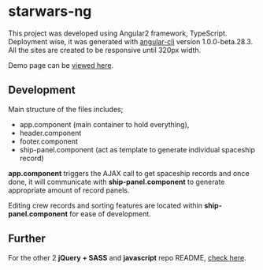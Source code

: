 # starwars-ng
This project was developed using Angular2 framework, TypeScript. Deployment wise, it was generated with [angular-cli](https://github.com/angular/angular-cli) version 1.0.0-beta.28.3. All the sites are created to be responsive until 320px width.

Demo page can be [viewed here](https://tendouji.github.io/starwars-ng/).


## Development
Main structure of the files includes; 
* app.component (main container to hold everything), 
* header.component
* footer.component
* ship-panel.component (act as template to generate individual spaceship record)


**app.component** triggers the AJAX call to get spaceship records and once done, it will communicate with **ship-panel.component** to generate appropriate amount of record panels. 

Editing crew records and sorting features are located within **ship-panel.component** for ease of development.


## Further 

For the other 2 **jQuery + SASS** and **javascript** repo README, [check here](https://github.com/tendouji/starwars-api-v2/blob/master/README.md).
